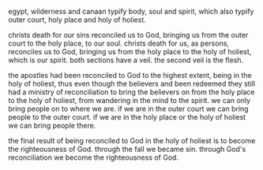 egypt, wilderness and canaan typify body, soul and spirit, which also typify outer court, holy place and holy of holiest.

christs death for our sins reconciled us to God, bringing us from the outer court to the holy place, to our soul.
christs death for us, as persons, reconciles us to God, bringing us from the holy place to the holy of holiest, which is our spirit.
both sections have a veil. the second veil is the flesh.

the apostles had been reconciled to God to the highest extent, being in the holy of holiest, thus even though the believers and been redeemed they still had a ministry of reconciliation to bring the believers on from the holy place to the holy of holiest, from wandering in the mind to the spirit.
we can only bring people on to where we are. if we are in the outer court we can bring people to the outer court. if we are in the holy place or the holy of holiest we can bring people there.

the final result of being reconciled to God in the holy of holiest is to become the righteousness of God. through the fall we became sin.
through God's reconciliation we become the righteousness of God.
